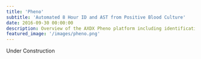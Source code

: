 ```yaml
---
title: 'Pheno'
subtitle: 'Automated 8 Hour ID and AST from Positive Blood Culture'
date: 2016-09-30 00:00:00
description: Overview of the AXDX Pheno platform including identification method, susceptibility testing, and de novo clinical trial
featured_image: '/images/pheno.png'
---
```


Under Construction

